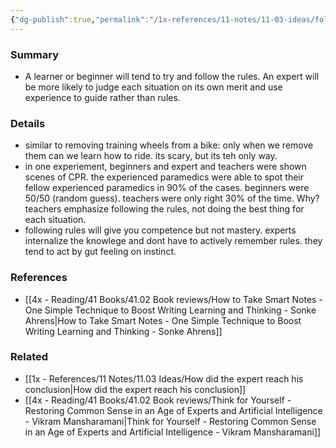 ```yaml
---
{"dg-publish":true,"permalink":"/1x-references/11-notes/11-03-ideas/following-the-rules-may-impede-expertise/","title":"Following the rules may impede expertise","created":"2024-02-14T20:18:31.916+03:00","updated":"2024-02-14T20:18:31.916+03:00"}
---
```



### Summary
- A learner or beginner will tend to try and follow the rules. An expert will be more likely to judge each situation on its own merit and use experience to guide rather than rules.

### Details
- similar to removing training wheels from a bike: only when we remove them can we learn how to ride. its scary, but its teh only way.
- in one experiement, beginners and expert and teachers were shown scenes of CPR. the experienced paramedics were able to spot their fellow experienced paramedics in 90% of the cases. beginners were 50/50 (random guess). teachers were only right 30% of the time. Why? teachers emphasize following the rules, not doing the best thing for each situation.
- following rules will give you competence but not mastery. experts internalize the knowlege and dont have to actively remember rules. they tend to act by gut feeling on instinct.

### References
- [[4x - Reading/41 Books/41.02 Book reviews/How to Take Smart Notes - One Simple Technique to Boost Writing Learning and Thinking - Sonke Ahrens\|How to Take Smart Notes - One Simple Technique to Boost Writing Learning and Thinking - Sonke Ahrens]]

### Related
- [[1x - References/11 Notes/11.03 Ideas/How did the expert reach his conclusion\|How did the expert reach his conclusion]]
- [[4x - Reading/41 Books/41.02 Book reviews/Think for Yourself - Restoring Common Sense in an Age of Experts and Artificial Intelligence - Vikram Mansharamani\|Think for Yourself - Restoring Common Sense in an Age of Experts and Artificial Intelligence - Vikram Mansharamani]]